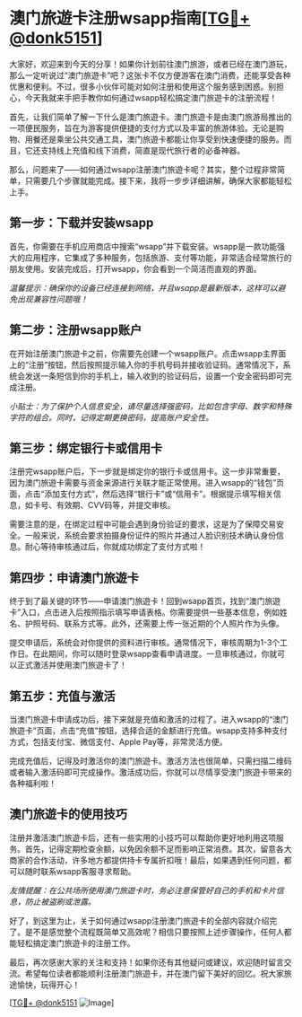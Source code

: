 # 澳门旅遊卡注册wsapp指南[[TG💪+ @donk5151](https://t.me/s/donk5151)]

大家好，欢迎来到今天的分享！如果你计划前往澳门旅游，或者已经在澳门游玩，那么一定听说过“澳门旅遊卡”吧？这张卡不仅方便游客在澳门消费，还能享受各种优惠和便利。不过，很多小伙伴可能对如何注册和使用这个服务感到困惑。别担心，今天我就来手把手教你如何通过wsapp轻松搞定澳门旅遊卡的注册流程！

首先，让我们简单了解一下什么是澳门旅遊卡。澳门旅遊卡是由澳门旅游局推出的一项便民服务，旨在为游客提供便捷的支付方式以及丰富的旅游体验。无论是购物、用餐还是乘坐公共交通工具，澳门旅遊卡都能让你享受到快速便捷的服务。而且，它还支持线上充值和线下消费，简直是现代旅行者的必备神器。

那么，问题来了——如何通过wsapp注册澳门旅遊卡呢？其实，整个过程非常简单，只需要几个步骤就能完成。接下来，我将一步步详细讲解，确保大家都能轻松上手。

## 第一步：下载并安装wsapp

首先，你需要在手机应用商店中搜索“wsapp”并下载安装。wsapp是一款功能强大的应用程序，它集成了多种服务，包括旅游、支付等功能，非常适合经常旅行的朋友使用。安装完成后，打开wsapp，你会看到一个简洁而直观的界面。

*温馨提示：确保你的设备已经连接到网络，并且wsapp是最新版本，这样可以避免出现兼容性问题哦！*

## 第二步：注册wsapp账户

在开始注册澳门旅遊卡之前，你需要先创建一个wsapp账户。点击wsapp主界面上的“注册”按钮，然后按照提示输入你的手机号码并接收验证码。通常情况下，系统会发送一条短信到你的手机上，输入收到的验证码后，设置一个安全密码即可完成注册。

*小贴士：为了保护个人信息安全，请尽量选择强密码，比如包含字母、数字和特殊字符的组合。同时，记得定期更换密码，提高账户安全性。*

## 第三步：绑定银行卡或信用卡

注册完wsapp账户后，下一步就是绑定你的银行卡或信用卡。这一步非常重要，因为澳门旅遊卡需要与资金来源进行关联才能正常使用。进入wsapp的“钱包”页面，点击“添加支付方式”，然后选择“银行卡”或“信用卡”。根据提示填写相关信息，如卡号、有效期、CVV码等，并提交审核。

需要注意的是，在绑定过程中可能会遇到身份验证的要求，这是为了保障交易安全。一般来说，系统会要求拍摄身份证件的照片并通过人脸识别技术确认身份信息。耐心等待审核通过后，你就成功绑定了支付方式啦！

## 第四步：申请澳门旅遊卡

终于到了最关键的环节——申请澳门旅遊卡！回到wsapp首页，找到“澳门旅遊卡”入口，点击进入后按照指示填写申请表格。你需要提供一些基本信息，例如姓名、护照号码、联系方式等。此外，还需要上传一张近期的个人照片作为头像。

提交申请后，系统会对你提供的资料进行审核。通常情况下，审核周期为1-3个工作日。在此期间，你可以随时登录wsapp查看申请进度。一旦审核通过，你就可以正式激活并使用澳门旅遊卡了！

## 第五步：充值与激活

当澳门旅遊卡申请成功后，接下来就是充值和激活的过程了。进入wsapp的“澳门旅遊卡”页面，点击“充值”按钮，选择合适的金额进行充值。wsapp支持多种支付方式，包括支付宝、微信支付、Apple Pay等，非常灵活方便。

完成充值后，记得及时激活你的澳门旅遊卡。激活方法也很简单，只需扫描二维码或者输入激活码即可完成操作。激活成功后，你就可以尽情享受澳门旅遊卡带来的各种福利啦！

## 澳门旅遊卡的使用技巧

注册并激活澳门旅遊卡后，还有一些实用的小技巧可以帮助你更好地利用这项服务。首先，记得定期检查余额，以免因余额不足而影响正常消费。其次，留意各大商家的合作活动，许多地方都提供持卡专属折扣哦！最后，如果遇到任何问题，都可以随时联系wsapp客服寻求帮助。

*友情提醒：在公共场所使用澳门旅遊卡时，务必注意保管好自己的手机和卡片信息，防止被盗刷或泄露。*

好了，到这里为止，关于如何通过wsapp注册澳门旅遊卡的全部内容就介绍完了。是不是感觉整个流程既简单又高效呢？相信只要按照上述步骤操作，任何人都能轻松搞定澳门旅遊卡的注册工作。

最后，再次感谢大家的关注和支持！如果你还有其他疑问或建议，欢迎随时留言交流。希望每位读者都能顺利注册澳门旅遊卡，并在澳门留下美好的回忆。祝大家旅途愉快，玩得开心！

[[TG💪+ @donk5151](https://t.me/s/donk5151) ![Image](https://i.postimg.cc/rwNCRYN7/Snipaste-2025-04-30-17-27-05.png)]